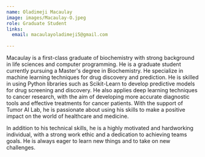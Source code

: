 ```yaml
---
name: Oladimeji Macaulay
image: images/Macaulay-O.jpeg
role: Graduate Student
links:
  email: macaulayoladimeji5@gmail.com
  
---
```


Macaulay is a first-class graduate of biochemistry with strong background in life sciences and computer programming.  He is a graduate student currently pursuing a Master's degree in Biochemistry. He specialize in machine learning techniques for drug discovery and prediction. He is skilled in using Python libraries such as Scikit-Learn to develop predictive models for drug screening and discovery. He also applies deep learning techniques to cancer research, with the aim of developing more accurate diagnostic tools and effective treatments for cancer patients. With the support of Tumor AI Lab, he is passionate about using his skills to make a positive impact on the world of healthcare and medicine.

In addition to his technical skills, he is a highly motivated and hardworking individual, with a strong work ethic and a dedication to achieving teams goals. He is always eager to learn new things and to take on new challenges.

